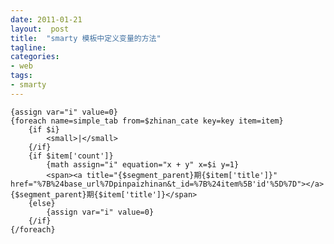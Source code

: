 ```yaml
---
date: 2011-01-21
layout:  post
title:  "smarty 模板中定义变量的方法"
tagline:
categories:
- web
tags:
- smarty
---
```


    {assign var="i" value=0}
    {foreach name=simple_tab from=$zhinan_cate key=key item=item}
        {if $i}
            <small>|</small>
        {/if}
        {if $item['count']}
            {math assign="i" equation="x + y" x=$i y=1}
            <span><a title="{$segment_parent}期{$item['title']}" href="%7B%24base_url%7Dpinpaizhinan&t_id=%7B%24item%5B'id'%5D%7D"></a>{$segment_parent}期{$item['title']}</span>
        {else}
            {assign var="i" value=0}
        {/if}
    {/foreach}
